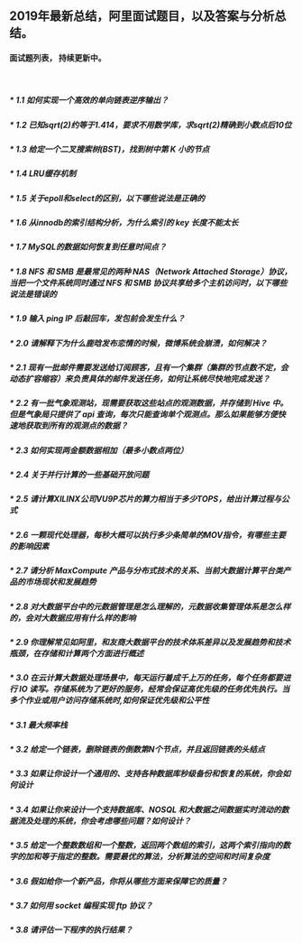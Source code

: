 
## 2019年最新总结，阿里面试题目，以及答案与分析总结。 

#### 面试题列表， 持续更新中。 
<br/>


##### * 1.1 如何实现一个高效的单向链表逆序输出？

##### * 1.2 已知sqrt(2)约等于1.414，要求不用数学库，求sqrt(2)精确到小数点后10位

##### * 1.3 给定一个二叉搜索树(BST)，找到树中第 K 小的节点

##### * 1.4 LRU缓存机制

##### * 1.5 关于epoll和select的区别，以下哪些说法是正确的

##### * 1.6 从innodb的索引结构分析，为什么索引的 key 长度不能太长

##### * 1.7 MySQL的数据如何恢复到任意时间点？

##### * 1.8 NFS 和 SMB 是最常见的两种 NAS（Network Attached Storage）协议，当把一个文件系统同时通过 NFS 和 SMB 协议共享给多个主机访问时，以下哪些说法是错误的

##### * 1.9 输入 ping IP 后敲回车，发包前会发生什么？

##### * 2.0 请解释下为什么鹿晗发布恋情的时候，微博系统会崩溃，如何解决？

##### * 2.1 现有一批邮件需要发送给订阅顾客，且有一个集群（集群的节点数不定，会动态扩容缩容）来负责具体的邮件发送任务，如何让系统尽快地完成发送？

##### * 2.2 有一批气象观测站，现需要获取这些站点的观测数据，并存储到 Hive 中。但是气象局只提供了 api 查询，每次只能查询单个观测点。那么如果能够方便快速地获取到所有的观测点的数据？

##### * 2.3 如何实现两金额数据相加（最多小数点两位）

##### * 2.4 关于并行计算的一些基础开放问题

##### * 2.5 请计算XILINX公司VU9P芯片的算力相当于多少TOPS，给出计算过程与公式

##### * 2.6 一颗现代处理器，每秒大概可以执行多少条简单的MOV指令，有哪些主要的影响因素

##### * 2.7 请分析 MaxCompute 产品与分布式技术的关系、当前大数据计算平台类产品的市场现状和发展趋势

##### * 2.8 对大数据平台中的元数据管理是怎么理解的，元数据收集管理体系是怎么样的，会对大数据应用有什么样的影响

##### * 2.9 你理解常见如阿里，和友商大数据平台的技术体系差异以及发展趋势和技术瓶颈，在存储和计算两个方面进行概述

##### * 3.0 在云计算大数据处理场景中，每天运行着成千上万的任务，每个任务都要进行 IO 读写。存储系统为了更好的服务，经常会保证高优先级的任务优先执行。当多个作业或用户访问存储系统时,如何保证优先级和公平性

##### * 3.1 最大频率栈

##### * 3.2 给定一个链表，删除链表的倒数第N个节点，并且返回链表的头结点

##### * 3.3 如果让你设计一个通用的、支持各种数据库秒级备份和恢复的系统，你会如何设计

##### * 3.4 如果让你来设计一个支持数据库、NOSQL 和大数据之间数据实时流动的数据流及处理的系统，你会考虑哪些问题？如何设计？

##### * 3.5 给定一个整数数组和一个整数，返回两个数组的索引，这两个索引指向的数字的加和等于指定的整数。需要最优的算法，分析算法的空间和时间复杂度

##### * 3.6 假如给你一个新产品，你将从哪些方面来保障它的质量？

##### * 3.7 如何用 socket 编程实现 ftp 协议？

##### * 3.8 请评估一下程序的执行结果？

